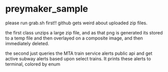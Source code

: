 # preymaker_sample

please run grab.sh first!! github gets weird about uploaded zip files.

the first class unzips a large zip file, and as that png is generated its stored to a temp file and then overlayed on a composite image, and then immediately deleted.

the second just queries the MTA train service alerts public api and get active subway alerts based upon select trains. It prints these alerts to terminal, colored by enum